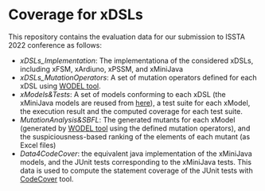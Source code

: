 # Coverage for xDSLs
This repository contains the evaluation data for our submission to ISSTA 2022 conference as follows:
- *xDSLs_Implementation*: The implementationa of the considered xDSLs, including xFSM, xArdiuno, xPSSM, and xMiniJava
- *xDSLs_MutationOperators*: A set of mutation operators defined for each xDSL using [WODEL tool](https://gomezabajo.github.io/Wodel/).
- *xModels&Tests*: A set of models conforming to each xDSL (the xMiniJava models are reused from [here](https://www.cambridge.org/resources/052182060X/#programs)), a test suite for each xModel, the execution result and the computed coverage for each test suite.
- *MutationAnalysis&SBFL*: The generated mutants for each xModel (generated by [WODEL tool](https://gomezabajo.github.io/Wodel/) using the defined mutation operators), and the suspiciousness-based ranking of the elements of each mutant (as Excel files)
- *Data4CodeCover*: the equivalent java implementation of the xMiniJava models, and the JUnit tests corresponding to the xMiniJava tests. This data is used to compute the statement coverage of the JUnit tests with [CodeCover](http://codecover.org/index.html) tool. 
